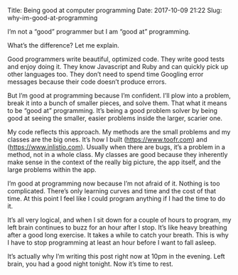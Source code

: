 Title: Being good at computer programming
Date: 2017-10-09 21:22
Slug: why-im-good-at-programming

I’m not a “good” programmer but I am “good at” programming.

What’s the difference? Let me explain.

Good programmers write beautiful, optimized code. They write good tests and enjoy doing it. They know Javascript and Ruby and can quickly pick up other languages too. They don’t need to spend time Googling error messages because their code doesn’t produce errors.

But I’m good at programming because I’m confident. I’ll plow into a problem, break it into a bunch of smaller pieces, and solve them. That what it means to be “good at” programming. It’s being a good problem solver by being good at seeing the smaller, easier problems inside the larger, scarier one.

My code reflects this approach. My methods are the small problems and my classes are the big ones. It’s how I built (https://www.toofr.com) and (https://www.inlistio.com). Usually when there are bugs, it’s a problem in a method, not in a whole class. My classes are good because they inherently make sense in the context of the really big picture, the app itself, and the large problems within the app.

I’m good at programming now because I’m not afraid of it. Nothing is too complicated. There’s only learning curves and time and the cost of that time. At this point I feel like I could program anything if I had the time to do it.

It’s all very logical, and when I sit down for a couple of hours to program, my left brain continues to buzz for an hour after I stop. It’s like heavy breathing after a good long exercise. It takes a while to catch your breath. This is why I have to stop programming at least an hour before I want to fall asleep.

It’s actually why I’m writing this post right now at 10pm in the evening. Left brain, you had a good night tonight. Now it’s time to rest.